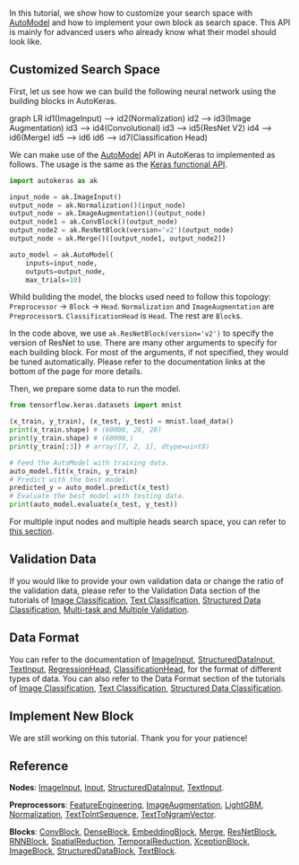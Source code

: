 In this tutorial, we show how to customize your search space with
[AutoModel](/auto_model/#automodel-class) and how to implement your own block as search space.
This API is mainly for advanced users who already know what their model should look like.

## Customized Search Space
First, let us see how we can build the following neural network using the building blocks in AutoKeras.

<div class="mermaid">
graph LR
    id1(ImageInput) --> id2(Normalization)
    id2 --> id3(Image Augmentation)
    id3 --> id4(Convolutional)
    id3 --> id5(ResNet V2)
    id4 --> id6(Merge)
    id5 --> id6
    id6 --> id7(Classification Head)
</div>

We can make use of the [AutoModel](/auto_model/#automodel-class) API in AutoKeras to implemented as follows.
The usage is the same as the [Keras functional API](https://www.tensorflow.org/guide/keras/functional).

```python
import autokeras as ak

input_node = ak.ImageInput()
output_node = ak.Normalization()(input_node)
output_node = ak.ImageAugmentation()(output_node)
output_node1 = ak.ConvBlock()(output_node)
output_node2 = ak.ResNetBlock(version='v2')(output_node)
output_node = ak.Merge()([output_node1, output_node2])

auto_model = ak.AutoModel(
    inputs=input_node, 
    outputs=output_node,
    max_trials=10)
```

Whild building the model, the blocks used need to follow this topology:
`Preprocessor` -> `Block` -> `Head`. `Normalization` and `ImageAugmentation` are `Preprocessor`s.
`ClassificationHead` is `Head`. The rest are `Block`s.

In the code above, we use `ak.ResNetBlock(version='v2')` to specify the version of ResNet to use.
There are many other arguments to specify for each building block.
For most of the arguments, if not specified, they would be tuned automatically.
Please refer to the documentation links at the bottom of the page for more details.

Then, we prepare some data to run the model.

```python
from tensorflow.keras.datasets import mnist

(x_train, y_train), (x_test, y_test) = mnist.load_data()
print(x_train.shape) # (60000, 28, 28)
print(y_train.shape) # (60000,)
print(y_train[:3]) # array([7, 2, 1], dtype=uint8)

# Feed the AutoModel with training data.
auto_model.fit(x_train, y_train)
# Predict with the best model.
predicted_y = auto_model.predict(x_test)
# Evaluate the best model with testing data.
print(auto_model.evaluate(x_test, y_test))
```

For multiple input nodes and multiple heads search space, you can refer to [this section](/tutorial/multi/#customized-search-space).

## Validation Data
If you would like to provide your own validation data or change the ratio of the validation data, please refer to
the Validation Data section of the tutorials of
[Image Classification](/tutorial/image_classification/#validation-data),
[Text Classification](/tutorial/text_classification/#validation-data),
[Structured Data Classification](/tutorial/structured_data_classification/#validation-data),
[Multi-task and Multiple Validation](/tutorial/multi/#validation-data).

## Data Format
You can refer to the documentation of
[ImageInput](/node/#imageinput-class),
[StructuredDataInput](/node/#structureddatainput-class),
[TextInput](/node/#textinput-class),
[RegressionHead](/head/#regressionhead-class),
[ClassificationHead](/head/#classificationhead-class),
for the format of different types of data.
You can also refer to the Data Format section of the tutorials of
[Image Classification](/tutorial/image_classification/#data-format),
[Text Classification](/tutorial/text_classification/#data-format),
[Structured Data Classification](/tutorial/structured_data_classification/#data-format).

## Implement New Block

We are still working on this tutorial. Thank you for your patience!

## Reference

**Nodes**:
[ImageInput](/node/#imageinput-class),
[Input](/node/#input-class),
[StructuredDataInput](/node/#structureddatainput-class),
[TextInput](/node/#textinput-class).

**Preprocessors**:
[FeatureEngineering](/preprocessor/#featureengineering-class),
[ImageAugmentation](/preprocessor/#imageaugmentation-class),
[LightGBM](/preprocessor/#lightgbm-class),
[Normalization](/preprocessor/#normalization-class),
[TextToIntSequence](/preprocessor/#texttointsequence-class),
[TextToNgramVector](/preprocessor/#texttongramvector-class).

**Blocks**:
[ConvBlock](/block/#convblock-class),
[DenseBlock](/block/#denseblock-class),
[EmbeddingBlock](/block/#embeddingblock-class),
[Merge](/block/#merge-class),
[ResNetBlock](/block/#resnetblock-class),
[RNNBlock](/block/#rnnblock-class),
[SpatialReduction](/block/#spatialreduction-class),
[TemporalReduction](/block/#temporalreduction-class),
[XceptionBlock](/block/#xceptionblock-class),
[ImageBlock](/block/#imageblock-class),
[StructuredDataBlock](/block/#structureddatablock-class),
[TextBlock](/block/#textblock-class).

